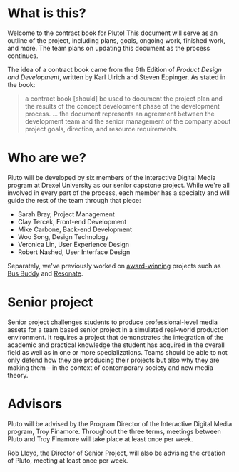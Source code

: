 # What is this?

Welcome to the contract book for Pluto! This document will serve as an outline of the project, including plans, goals, ongoing work, finished work, and more. The team plans on updating this document as the process continues.

The idea of a contract book came from the 6th Edition of _Product Design and Development_, written by Karl Ulrich and Steven Eppinger. As stated in the book:
> a contract book [should] be used to document the project plan and the results of the concept development phase of the development process. ... the document represents an agreement between the development team and the senior management of the company about project goals, direction, and resource requirements.

# Who are we?

Pluto will be developed by six members of the Interactive Digital Media program at Drexel University as our senior capstone project. While we're all involved in every part of the process, each member has a specialty and will guide the rest of the team through that piece:

- Sarah Bray, Project Management
- Clay Tercek, Front-end Development
- Mike Carbone, Back-end Development
- Woo Song, Design Technology
- Veronica Lin, User Experience Design
- Robert Nashed, User Interface Design

Separately, we've previously worked on [award-winning](http://digm.drexel.edu/idm/2019/04/15/idm-teams-win-3-muse-awards-in-student-web-app-competition/) projects such as [Bus Buddy](http://digm.drexel.edu/idm/2019/03/20/bus-buddy/) and [Resonate](http://digm.drexel.edu/idm/2019/03/20/resonate/).

# Senior project

Senior project challenges students to produce professional-level media assets for a team based senior project in a simulated real-world production environment. It requires a project that demonstrates the
integration of the academic and practical knowledge the student has acquired in the overall field
as well as in one or more specializations. Teams should be able to not only defend how they are
producing their projects but also why they are making them – in the context of contemporary
society and new media theory.

# Advisors

Pluto will be advised by the Program Director of the Interactive Digital Media program, Troy Finamore. Throughout the three terms, meetings between Pluto and Troy Finamore will take place at least once per week.

Rob Lloyd, the Director of Senior Project, will also be advising the creation of Pluto, meeting at least once per week.